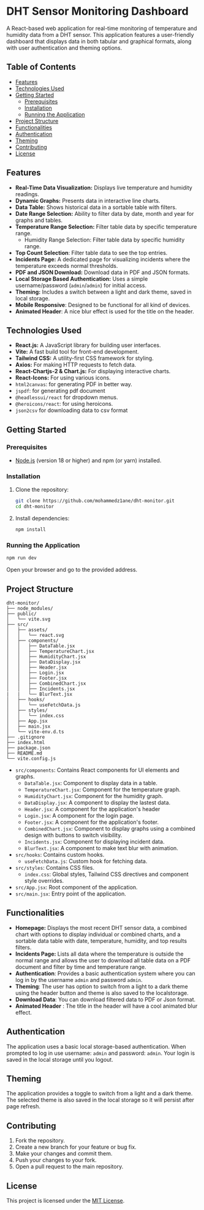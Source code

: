 # DHT Sensor Monitoring Dashboard

A React-based web application for real-time monitoring of temperature and humidity data from a DHT sensor. This application features a user-friendly dashboard that displays data in both tabular and graphical formats, along with user authentication and theming options.

## Table of Contents

-   [Features](#features)
-   [Technologies Used](#technologies-used)
-   [Getting Started](#getting-started)
    -   [Prerequisites](#prerequisites)
    -   [Installation](#installation)
    -   [Running the Application](#running-the-application)
-   [Project Structure](#project-structure)
-   [Functionalities](#functionalities)
-   [Authentication](#authentication)
-   [Theming](#theming)
-   [Contributing](#contributing)
-   [License](#license)

## Features

-   **Real-Time Data Visualization:** Displays live temperature and humidity readings.
-   **Dynamic Graphs:** Presents data in interactive line charts.
-   **Data Table:** Shows historical data in a sortable table with filters.
-   **Date Range Selection:** Ability to filter data by date, month and year for graphs and tables.
-   **Temperature Range Selection:** Filter table data by specific temperature range.
    *   Humidity Range Selection: Filter table data by specific humidity range.
-    **Top Count Selection**: Filter table data to see the top entries.
-   **Incidents Page:** A dedicated page for visualizing incidents where the temperature exceeds normal thresholds.
-   **PDF and JSON Download:** Download data in PDF and JSON formats.
-   **Local Storage Based Authentication:** Uses a simple username/password (`admin`/`admin`) for initial access.
-   **Theming:** Includes a switch between a light and dark theme, saved in local storage.
-   **Mobile Responsive**: Designed to be functional for all kind of devices.
-    **Animated Header**: A nice blur effect is used for the title on the header.
## Technologies Used

-   **React.js:** A JavaScript library for building user interfaces.
-   **Vite:** A fast build tool for front-end development.
-   **Tailwind CSS:** A utility-first CSS framework for styling.
-   **Axios:** For making HTTP requests to fetch data.
-   **React-Chartjs-2 & Chart.js:**  For displaying interactive charts.
-   **React-Icons:** For using various icons.
-    `html2canvas`: for generating PDF in better way.
-   `jspdf`: for generating pdf document
-   `@headlessui/react` for dropdown menus.
-    `@heroicons/react`: for using heroicons.
-  `json2csv` for downloading data to csv format

## Getting Started

### Prerequisites

-   [Node.js](https://nodejs.org/) (version 18 or higher) and npm (or yarn) installed.

### Installation

1.  Clone the repository:

    ```bash
    git clone https://github.com/mohammedz1ane/dht-monitor.git
    cd dht-monitor
    ```

2.  Install dependencies:

    ```bash
    npm install
    ```

### Running the Application

```bash
npm run dev
```

Open your browser and go to the provided address.

## Project Structure

```
dht-monitor/
├── node_modules/
├── public/
│   └── vite.svg
├── src/
│   ├── assets/
│   │   └── react.svg
│   ├── components/
│   │   ├── DataTable.jsx
│   │   ├── TemperatureChart.jsx
│   │   ├── HumidityChart.jsx
│   │   ├── DataDisplay.jsx
│   │   ├── Header.jsx
│   │   ├── Login.jsx
│   │   ├── Footer.jsx
│   │   ├── CombinedChart.jsx
│   │   ├── Incidents.jsx
|   |   └── BlurText.jsx
│   ├── hooks/
│   │   └── useFetchData.js
│   ├── styles/
│   │   └── index.css
│   ├── App.jsx
│   ├── main.jsx
│   └── vite-env.d.ts
├── .gitignore
├── index.html
├── package.json
├── README.md
└── vite.config.js
```

*   `src/components`: Contains React components for UI elements and graphs.
    *   `DataTable.jsx`:  Component to display data in a table.
    *   `TemperatureChart.jsx`: Component for the temperature graph.
    *   `HumidityChart.jsx`: Component for the humidity graph.
    *   `DataDisplay.jsx`: A component to display the lastest data.
    *    `Header.jsx`: A component for the application's header
     *   `Login.jsx`: A component for the login page.
    *   `Footer.jsx`: A component for the application's footer.
    *   `CombinedChart.jsx`: Component to display graphs using a combined design with buttons to switch visibility.
     *  `Incidents.jsx`: Component for displaying incident data.
    *  `BlurText.jsx`: A component to make text blur with animation.
*   `src/hooks`: Contains custom hooks.
    *   `useFetchData.js`: Custom hook for fetching data.
*   `src/styles`: Contains CSS files.
    *   `index.css`: Global styles, Tailwind CSS directives and component style overrides.
*   `src/App.jsx`: Root component of the application.
*   `src/main.jsx`: Entry point of the application.

## Functionalities

*   **Homepage:** Displays the most recent DHT sensor data, a combined chart with options to display individual or combined charts, and a sortable data table with date, temperature, humidity, and top results filters.
*   **Incidents Page:** Lists all data where the temperature is outside the normal range and allows the user to download all table data on a PDF document and filter by time and temperature range.
*   **Authentication**: Provides a basic authentication system where you can log in by the username `admin` and password `admin`.
*   **Theming**: The user has option to switch from a light to a dark theme using the header button and theme is also saved to the localstorage.
*  **Download Data**: You can download filtered data to PDF or Json format.
*   **Animated Header** : The title in the header will have a cool animated blur effect.
## Authentication

The application uses a basic local storage-based authentication. When prompted to log in use username: `admin` and password: `admin`. Your login is saved in the local storage until you logout.

## Theming

The application provides a toggle to switch from a light and a dark theme. The selected theme is also saved in the local storage so it will persist after page refresh.

## Contributing

1.  Fork the repository.
2.  Create a new branch for your feature or bug fix.
3.  Make your changes and commit them.
4.  Push your changes to your fork.
5.  Open a pull request to the main repository.

## License

This project is licensed under the [MIT License](LICENSE).
```

